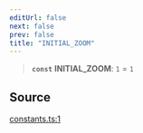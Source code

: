```yaml
---
editUrl: false
next: false
prev: false
title: "INITIAL_ZOOM"
---
```


> **`const`** **INITIAL\_ZOOM**: `1` = `1`

## Source

[constants.ts:1](https://github.com/nodenogg-in/alpha-p2p/blob/537491b7f422df1359d1cfda9feedcc4a36a0605/packages/infinitykit/src/constants.ts#L1)

